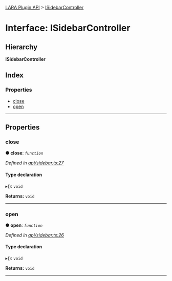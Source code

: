 [LARA Plugin API](../README.md) > [ISidebarController](../interfaces/isidebarcontroller.md)

# Interface: ISidebarController

## Hierarchy

**ISidebarController**

## Index

### Properties

* [close](isidebarcontroller.md#close)
* [open](isidebarcontroller.md#open)

---

## Properties

<a id="close"></a>

###  close

**● close**: *`function`*

*Defined in [api/sidebar.ts:27](https://github.com/concord-consortium/lara/blob/fadb0910/lara-plugin-api/src/api/sidebar.ts#L27)*

#### Type declaration
▸(): `void`

**Returns:** `void`

___
<a id="open"></a>

###  open

**● open**: *`function`*

*Defined in [api/sidebar.ts:26](https://github.com/concord-consortium/lara/blob/fadb0910/lara-plugin-api/src/api/sidebar.ts#L26)*

#### Type declaration
▸(): `void`

**Returns:** `void`

___

